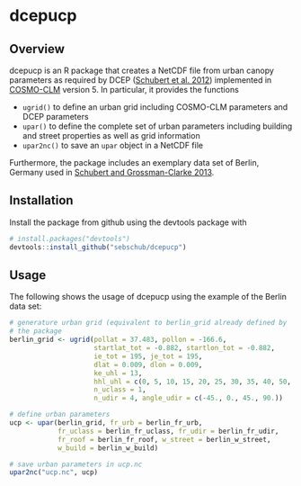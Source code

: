 dcepucp
=======

Overview
--------

dcepucp is an R package that creates a NetCDF file from urban canopy
parameters as required by DCEP
([Schubert et al. 2012](http://dx.doi.org/10.1007/s10546-012-9728-3))
implemented in [COSMO-CLM](http://www.clm-community.eu/) version 5. In
particular, it provides the functions

  * `ugrid()` to define an urban grid including COSMO-CLM parameters
    and DCEP parameters
  * `upar()` to define the complete set of urban parameters including
    building and street properties as well as grid information
  * `upar2nc()` to save an `upar` object in a NetCDF file

Furthermore, the package includes an exemplary data set of Berlin,
Germany used
in
[Schubert and Grossman-Clarke 2013](http://doi.org/10.1127/0941-2948/2013/0393).

Installation
------------

Install the package from github using the devtools package with
``` r
# install.packages("devtools")
devtools::install_github("sebschub/dcepucp")
```
 
Usage
-----

The following shows the usage of dcepucp using the example of the
Berlin data set:

``` r
# generature urban grid (equivalent to berlin_grid already defined by
# the package
berlin_grid <- ugrid(pollat = 37.483, pollon = -166.6,
                     startlat_tot = -0.882, startlon_tot = -0.882,
                     ie_tot = 195, je_tot = 195,
                     dlat = 0.009, dlon = 0.009,
                     ke_uhl = 13,
                     hhl_uhl = c(0, 5, 10, 15, 20, 25, 30, 35, 40, 50, 60, 80, 100, 140),
                     n_uclass = 1,
                     n_udir = 4, angle_udir = c(-45., 0., 45., 90.))

# define urban parameters
ucp <- upar(berlin_grid, fr_urb = berlin_fr_urb, 
            fr_uclass = berlin_fr_uclass, fr_udir = berlin_fr_udir,
            fr_roof = berlin_fr_roof, w_street = berlin_w_street,
            w_build = berlin_w_build)

# save urban parameters in ucp.nc
upar2nc("ucp.nc", ucp)
```
